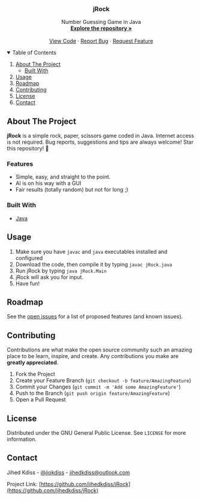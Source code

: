 <p align="center">

  <h3 align="center">jRock</h3>

  <p align="center">
    Number Guessing Game in Java
    <br />
    <a href="https://github.com/jihedkdiss/jRock"><strong>Explore the repository »</strong></a>
    <br />
    <br />
    <a href="https://github.com/jihedkdiss/jRock">View Code</a>
    ·
    <a href="https://github.com/jihedkdiss/jRock/issues">Report Bug</a>
    ·
    <a href="https://github.com/jihedkdiss/jRock/issues">Request Feature</a>
  </p>
</p>

<!-- TABLE OF CONTENTS -->
<details open="open">
  <summary>Table of Contents</summary>
  <ol>
    <li>
      <a href="#about-the-project">About The Project</a>
      <ul>
        <li><a href="#built-with">Built With</a></li>
      </ul>
    </li>
    <li><a href="#usage">Usage</a></li>
    <li><a href="#roadmap">Roadmap</a></li>
    <li><a href="#contributing">Contributing</a></li>
    <li><a href="#license">License</a></li>
    <li><a href="#contact">Contact</a></li>
  </ol>
</details>

<!-- ABOUT THE PROJECT -->
## About The Project

<b>jRock</b> is a simple rock, paper, scissors game coded in Java.
Internet access is not required. Bug reports, suggestions and tips are always welcome!
Star this repository! 🌟

### Features

* Simple, easy, and straight to the point.
* AI is on his way with a GUI
* Fair results (totally random) but not for long ;)

### Built With

* [Java](https://en.wikipedia.org/wiki/Java_(programming_language))

## Usage
1. Make sure you have `javac` and `java` executables installed and configured
2. Download the code, then compile it by typing `javac jRock.java`
3. Run jRock by typing `java jRock.Main`
4. jRock will ask you for input.
5. Have fun!


<!-- ROADMAP -->
## Roadmap

See the [open issues](https://github.com/jihedkdiss/jRock/issues) for a list of proposed features (and known issues).



<!-- CONTRIBUTING -->
## Contributing

Contributions are what make the open source community such an amazing place to be learn, inspire, and create. Any contributions you make are **greatly appreciated**.

1. Fork the Project
2. Create your Feature Branch (`git checkout -b feature/AmazingFeature`)
3. Commit your Changes (`git commit -m 'Add some AmazingFeature'`)
4. Push to the Branch (`git push origin feature/AmazingFeature`)
5. Open a Pull Request



<!-- LICENSE -->
## License

Distributed under the GNU General Public License. See `LICENSE` for more information.



<!-- CONTACT -->
## Contact

Jihed Kdiss - [@jiokdiss](https://facebook.com/jiokdiss) - jihedkdiss@outlook.com

Project Link: [https://github.com/jihedkdiss/jRock](https://github.com/jihedkdiss/jRock)
